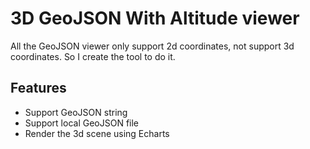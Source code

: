 # 3D GeoJSON With Altitude viewer

All the GeoJSON viewer only support 2d coordinates, not support 3d coordinates.
So I create the tool to do it.

## Features
- Support GeoJSON string
- Support local GeoJSON file
- Render the 3d scene using Echarts
